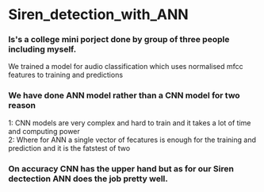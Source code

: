 # Siren_detection_with_ANN

### Is's a college mini porject done by group of three people including myself.

We trained a model for audio classification which uses normalised mfcc features to training and predictions

### We have done ANN model rather than a CNN model for two reason
  1: CNN models are very complex and hard to train and it takes a lot of time and computing power <br>
  2: Where for ANN a single vector of fecatures is enough for the training and prediction and it is the fatstest of two 


### On accuracy CNN has the upper hand but as for our Siren dectection ANN does the job pretty well.

